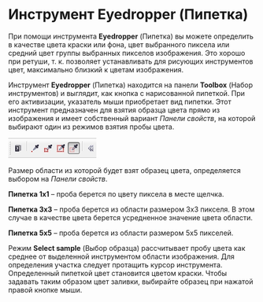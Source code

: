 # Инструмент Eyedropper (Пипетка)

При помощи инструмента **Eyedropper** (Пипетка) вы можете определить в качестве цвета краски или фона, цвет выбранного пиксела или средний цвет группы выбранных пикселов изображения. Это хорошо при ретуши, т. к. позволяет устанавливать для рисующих инструментов цвет, максимально близкий к цветам изображения.

Инструмент **Eyedropper** (Пипетка) находится на панели **Toolbox** (Набор инструментов) и выглядит, как кнопка с нарисованной пипеткой. При его активизации, указатель мыши приобретает вид пипетки. Этот инструмент предназначен для взятия образца цвета прямо из изображения и имеет собственный вариант _Панели свойств_, на которой выбирают один из режимов взятия пробы цвета.

![Инструмент Eyedropper (Пипетка)](./39e67260-9986-4fa9-95c9-d4639ea41e7b.jpg)

Размер области из которой будет взят образец цвета, определяется выбором на _Панели свойств_.

**Пипетка 1х1** – проба берется по цвету пиксела в месте щелчка.

**Пипетка 3х3** – проба берется из области размером 3х3 пикселя. В этом случае в качестве цвета берется усредненное значение цвета области.

**Пипетка 5х5** – проба берется из области размером 5х5 пикселей.

Режим **Select sample** (Выбор образца) рассчитывает пробу цвета как среднее от выделенной инструментом области изображения. Для определения участка следует протащить курсор инструмента. Определенный пипеткой цвет становится цветом краски. Чтобы задавать таким образом цвет заливки, выбирайте образец при нажатой правой кнопке мыши.
